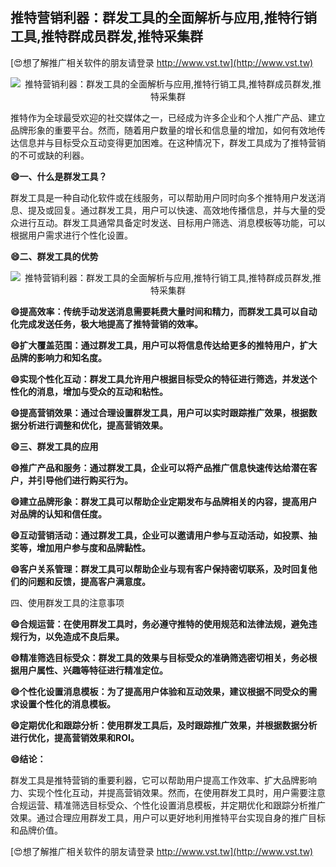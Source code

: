 ## **推特营销利器：群发工具的全面解析与应用,推特行销工具,推特群成员群发,推特采集群**

[😍想了解推广相关软件的朋友请登录 http://www.vst.tw](http://www.vst.tw)

 <center><img src="https://vst.tw/MP4/tuiguang/png/5.png" alt="推特营销利器：群发工具的全面解析与应用,推特行销工具,推特群成员群发,推特采集群"></center>

推特作为全球最受欢迎的社交媒体之一，已经成为许多企业和个人推广产品、建立品牌形象的重要平台。然而，随着用户数量的增长和信息量的增加，如何有效地传达信息并与目标受众互动变得更加困难。在这种情况下，群发工具成为了推特营销的不可或缺的利器。

**😄一、什么是群发工具？**

群发工具是一种自动化软件或在线服务，可以帮助用户同时向多个推特用户发送消息、提及或回复。通过群发工具，用户可以快速、高效地传播信息，并与大量的受众进行互动。群发工具通常具备定时发送、目标用户筛选、消息模板等功能，可以根据用户需求进行个性化设置。

**😄二、群发工具的优势**

 <center><img src="https://vst.tw/MP4/tuiguang/png/1.png" alt="推特营销利器：群发工具的全面解析与应用,推特行销工具,推特群成员群发,推特采集群"></center>

**😄提高效率：传统手动发送消息需要耗费大量时间和精力，而群发工具可以自动化完成发送任务，极大地提高了推特营销的效率。**

**😄扩大覆盖范围：通过群发工具，用户可以将信息传达给更多的推特用户，扩大品牌的影响力和知名度。**

**😄实现个性化互动：群发工具允许用户根据目标受众的特征进行筛选，并发送个性化的消息，增加与受众的互动和粘性。**

**😄提高营销效果：通过合理设置群发工具，用户可以实时跟踪推广效果，根据数据分析进行调整和优化，提高营销效果。**

**😄三、群发工具的应用**

**😄推广产品和服务：通过群发工具，企业可以将产品推广信息快速传达给潜在客户，并引导他们进行购买行为。**

**😄建立品牌形象：群发工具可以帮助企业定期发布与品牌相关的内容，提高用户对品牌的认知和信任度。**

**😄互动营销活动：通过群发工具，企业可以邀请用户参与互动活动，如投票、抽奖等，增加用户参与度和品牌黏性。**

**😄客户关系管理：群发工具可以帮助企业与现有客户保持密切联系，及时回复他们的问题和反馈，提高客户满意度。**

四、使用群发工具的注意事项

**😄合规运营：在使用群发工具时，务必遵守推特的使用规范和法律法规，避免违规行为，以免造成不良后果。**

**😄精准筛选目标受众：群发工具的效果与目标受众的准确筛选密切相关，务必根据用户属性、兴趣等特征进行精准定位。**

**😄个性化设置消息模板：为了提高用户体验和互动效果，建议根据不同受众的需求设置个性化的消息模板。**

**😄定期优化和跟踪分析：使用群发工具后，及时跟踪推广效果，并根据数据分析进行优化，提高营销效果和ROI。**

**😄结论：**

群发工具是推特营销的重要利器，它可以帮助用户提高工作效率、扩大品牌影响力、实现个性化互动，并提高营销效果。然而，在使用群发工具时，用户需要注意合规运营、精准筛选目标受众、个性化设置消息模板，并定期优化和跟踪分析推广效果。通过合理应用群发工具，用户可以更好地利用推特平台实现自身的推广目标和品牌价值。

[😍想了解推广相关软件的朋友请登录 http://www.vst.tw](http://www.vst.tw)



